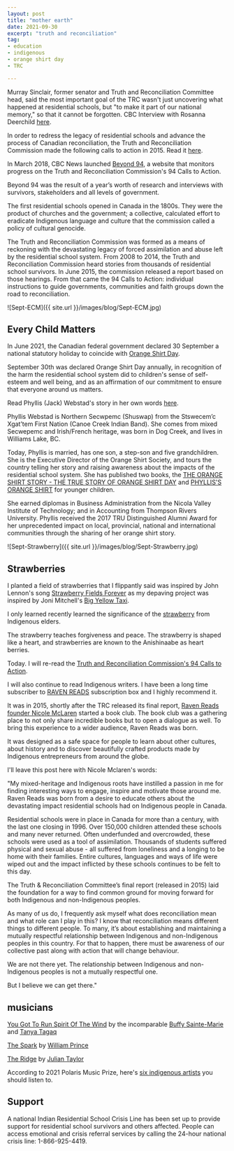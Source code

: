 ```yaml
---
layout: post
title: "mother earth"
date: 2021-09-30
excerpt: "truth and reconciliation"
tag:
- education
- indigenous
- orange shirt day
- TRC

---
```


Murray Sinclair, former senator and Truth and Reconciliation Committee head, said the most important goal of the TRC wasn't just uncovering what happened at residential schools, but "to make it part of our national memory," so that it cannot be forgotten. CBC Interview with Rosanna Deerchild [here](https://www.cbc.ca/radio/unreserved/national-day-for-truth-and-reconciliation-is-1-step-on-a-long-journey-says-murray-sinclair-1.6184561).

In order to redress the legacy of residential schools and advance the process of Canadian reconciliation, the Truth and Reconciliation Commission made the following calls to action in 2015. Read it [here](https://www2.gov.bc.ca/assets/gov/british-columbians-our-governments/indigenous-people/aboriginal-peoples-documents/calls_to_action_english2.pdf).

In March 2018, CBC News launched [Beyond 94](https://newsinteractives.cbc.ca/longform-single/beyond-94?&cta=1), a website that monitors progress on the Truth and Reconciliation Commission's 94 Calls to Action. 

Beyond 94 was the result of a year’s worth of research and interviews with survivors, stakeholders and all levels of government.

The first residential schools opened in Canada in the 1800s. They were the product of churches and the government; a collective, calculated effort to eradicate Indigenous language and culture that the commission called a policy of cultural genocide. 

The Truth and Reconciliation Commission was formed as a means of reckoning with the devastating legacy of forced assimilation and abuse left by the residential school system. From 2008 to 2014, the Truth and Reconciliation Commission heard stories from thousands of residential school survivors. In June 2015, the commission released a report based on those hearings. From that came the 94 Calls to Action: individual instructions to guide governments, communities and faith groups down the road to reconciliation. 

![Sept-ECM]({{ site.url }}/images/blog/Sept-ECM.jpg)

## Every Child Matters

In June 2021, the Canadian federal government declared 30 September a national statutory holiday to coincide with [Orange Shirt Day](https://www.orangeshirtday.org/).

September 30th was declared Orange Shirt Day annually, in recognition of the harm the residential school system did to children's sense of self-esteem and well being, and as an affirmation of our commitment to ensure that everyone around us matters.

Read Phyllis (Jack) Webstad's story in her own words [here](https://www.orangeshirtday.org/phyllis-story.html).

Phyllis Webstad is Northern Secwpemc (Shuswap) from the Stswecem’c Xgat’tem First Nation (Canoe Creek Indian Band). She comes from mixed Secwepemc and Irish/French heritage, was born in Dog Creek, and lives in Williams Lake, BC. 

Today, Phyllis is married, has one son, a step-son and five grandchildren.  She is the Executive Director of the Orange Shirt Society, and tours the country telling her story and raising awareness about the impacts of the residential school system.  She has published two books, the [THE ORANGE SHIRT STORY - THE TRUE STORY OF ORANGE SHIRT DAY](https://www.chapters.indigo.ca/en-ca/books/the-orange-shirt-story/9780993869495-item.html) and [PHYLLIS'S ORANGE SHIRT](https://www.chapters.indigo.ca/en-ca/books/phylliss-orange-shirt/9781989122242-item.html?ikwid=Phyllis%27s+Orange+Shirt&ikwsec=Home&ikwidx=0#algoliaQueryId=6f40c18260a49037d875105a91142a95) for younger children.

She earned diplomas in Business Administration from the Nicola Valley Institute of Technology; and in Accounting from Thompson Rivers University. Phyllis received the 2017 TRU Distinguished Alumni Award for her unprecedented impact on local, provincial, national and international communities through the sharing of her orange shirt story.

![Sept-Strawberry]({{ site.url }}/images/blog/Sept-Strawberry.jpg)

## Strawberries

I planted a field of strawberries that I flippantly said was inspired by John Lennon's song [Strawberry Fields Forever](https://youtu.be/HtUH9z_Oey8) as my depaving project was inspired by Joni Mitchell's [Big Yellow Taxi](https://youtu.be/GFB-d-8_bvY).

I only learned recently learned the significance of the [strawberry](https://youtu.be/RSi39qSrVYI) from Indigenous elders. 

The strawberry teaches forgiveness and peace. The strawberry is shaped like a heart, and strawberries are known to the Anishinaabe as heart berries. 


Today. I will re-read the [Truth and Reconciliation Commission's 94 Calls to Action](https://www2.gov.bc.ca/assets/gov/british-columbians-our-governments/indigenous-people/aboriginal-peoples-documents/calls_to_action_english2.pdf).

I will also continue to read Indigenous writers. I have been a long time subscriber to [RAVEN READS](https://ravenreads.org/) subscription box and I highly recommend it.

It was in 2015, shortly after the TRC released its final report, [Raven Reads founder Nicole McLaren](https://ravenreads.org/pages/about-us#story) started a book club. The book club was a gathering place to not only share incredible books but to open a dialogue as well. To bring this experience to a wider audience, Raven Reads was born.

It was designed as a safe space for people to learn about other cultures, about history and to discover beautifully crafted products made by Indigenous entrepreneurs from around the globe.

I'll leave this post here with Nicole Mclaren's words:

"My mixed-heritage and Indigenous roots have instilled a passion in me for finding interesting ways to engage, inspire and motivate those around me. Raven Reads was born from a desire to educate others about the devastating impact residential schools had on Indigenous people in Canada.

Residential schools were in place in Canada for more than a century, with the last one closing in 1996. Over 150,000 children attended these schools and many never returned. Often underfunded and overcrowded, these schools were used as a tool of assimilation. Thousands of students suffered physical and sexual abuse - all suffered from loneliness and a longing to be home with their families. Entire cultures, languages and ways of life were wiped out and the impact inflicted by these schools continues to be felt to this day.

The Truth & Reconciliation Committee’s final report (released in 2015) laid the foundation for a way to find common ground for moving forward for both Indigenous and non-Indigenous peoples.

As many of us do, I frequently ask myself what does reconciliation mean and what role can I play in this? I know that reconciliation means different things to different people. To many, it’s about establishing and maintaining a mutually respectful relationship between Indigenous and non-Indigenous peoples in this country. For that to happen, there must be awareness of our collective past along with action that will change behaviour.

We are not there yet. The relationship between Indigenous and non-Indigenous peoples is not a mutually respectful one.

But I believe we can get there."

## musicians

<i class="fa fa-microphone" aria-hidden="true"></i> [You Got To Run  Spirit Of The Wind](https://youtu.be/o5zb0WTSLsY) by the incomparable [Buffy Sainte-Marie](https://buffysainte-marie.com/) and [Tanya Tagaq](https://www.tanyatagaq.com/)

<i class="fa fa-microphone" aria-hidden="true"></i>  [The Spark](https://youtu.be/se2ydGeArdo) by
[William Prince](https://www.williamprincemusic.com/about)

<i class="fa fa-microphone" aria-hidden="true"></i> [The Ridge](https://youtu.be/hwm_7Aibh4M) by [Julian Taylor](https://juliantaylormusic.ca/)

<i class="fa fa-microphone" aria-hidden="true"></i>  According to 2021 Polaris Music Prize, here's [six indigenous artists](https://www.cbc.ca/music/6-indigenous-artists-you-need-to-know-in-2021-1.6067395) you should listen to.  

## Support

A national Indian Residential School Crisis Line has been set up to provide support for residential school survivors and others affected. People can access emotional and crisis referral services by calling the 24-hour national crisis line: 1-866-925-4419.